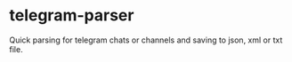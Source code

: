 # telegram-parser
Quick parsing for telegram chats or channels and saving to json, xml or txt file.
